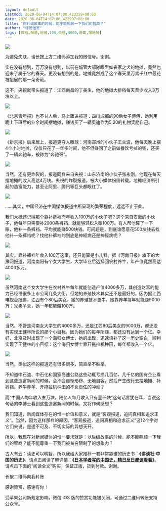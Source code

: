 ```yaml
---
layout: default
Lastmod: 2020-06-04T14:07:00.423359+00:00
date: 2020-06-04T14:07:00.422997+00:00
title: "你们编故事的时候，能不能照顾一下我们的智商？"
author: "楼哥他哥"
tags: [裤裆,报道,地摊,100,央視,4000,造富,摆地摊]
---
```


![](https://images.weserv.nl/?url=https%3A//mmbiz.qpic.cn/mmbiz_jpg/MQRohYqo0lyBNYc4Akl24mBdpsX8oz1CNn2N8OBsDicFIQJQ5DeI4TJYIB90MhH5NS5w6wibgMXvbX7uxRz9wm4Q/640%3Fwx_fmt%3Djpeg)

为避免失联，请长按上方二维码添加我的微信号。谢谢。  

实在没有想到，万万没有想到，以前在城管大部隊眼里如丧家之犬的地摊，竟然也迎来了属于它的春天。更没有想到的是，地摊竟然成了这个春天里万紫千红中最花枝招展的那一朵奇葩。

这不，央視就带头报道了：江西南昌的丁美生，他的地摊大排档每天至少收入3万块以上。

![](https://images.weserv.nl/?url=https%3A//mmbiz.qpic.cn/mmbiz_jpg/MQRohYqo0lxv0vS9HaIzXwgLhHLlWsDLia00TjP1ZflB9icuNhYcakuQxcYyoMMZ5W6kg8yBKeLVM6ibBvP9O4SaA/640%3Fwx_fmt%3Djpeg)

《北京青年报》也不甘人后，马上跟进报道：四川成都的90后女子傅傅，她利用晚上下班后的业余时间摆地摊，赚钱买了一辆奥迪作为5.20的礼物奖励自己。  

![](https://images.weserv.nl/?url=https%3A//mmbiz.qpic.cn/mmbiz_png/MQRohYqo0lxv0vS9HaIzXwgLhHLlWsDLua4lNj8InEicWhaXvyZy9PFr92nl0QZ3hU16ZAApw46QDK8NwMNSVicQ/640%3Fwx_fmt%3Dpng)

《新京报》后来居上，报道更夺人眼球：河南郑州的小伙子王兰波，他每天晚上摆4个小时地摊，仅仅只花了一年多时间，他不但赚回了之前做餐饮亏掉的钱，还买了一辆奔驰车，被称为“奔驰哥”。

![](https://images.weserv.nl/?url=https%3A//mmbiz.qpic.cn/mmbiz_jpg/MQRohYqo0lxv0vS9HaIzXwgLhHLlWsDLu3fZ3eiaqUciaNvepfL734ayFErHPYfWs9hovfkwn2qGiapVgbiawqEOSA/640%3Fwx_fmt%3Djpeg)

当然，还有更炸裂的，报道同样来自央視：山东济南的小伙子张永刚，他现在每天摆地摊的收入高达4万块。央視的炸裂报道，被大小媒体纷纷转载。地摊经济所引起的造富能力，甚至让阿里、腾讯等巨头都眼红了。

![](https://images.weserv.nl/?url=https%3A//mmbiz.qpic.cn/mmbiz_png/MQRohYqo0lxv0vS9HaIzXwgLhHLlWsDLIWE7Lx1mSlL8m9fKnG9HSed7dcVibm0fibCY9rnzbO6E2MMknKgMnbJg/640%3Fwx_fmt%3Dpng)

……其实，中国经济在中国媒体报道中所呈现的繁荣程度，远远不止于此。

我们大概还记得那个靠补裤裆而年收入100万的小伙子吧？这个来自安徽的小伙子，他每年只需要补2000条裤裆，就能够轻松入账100万。有人帮他算了一下账，他补一条裤裆，平均就能赚500块钱。可问题是，到底谁愿意花500块钱去找他补一条裤裆呢？找他补裤裆的到底是神經病还是神經病呢？

![](https://images.weserv.nl/?url=https%3A//mmbiz.qpic.cn/mmbiz_png/MQRohYqo0lxv0vS9HaIzXwgLhHLlWsDLGaZT1mLibVCX6DznYfiaPVtR1v8SVJia9ypmRMu98ZGwy2diaicZPnCThQA/640%3Fwx_fmt%3Dpng)

其实，靠补裤裆年收入100万这事，还只能算是小儿科。据《河南日报》旗下的大豫网报道，河南南阳有个女大学生，大学毕业后选择回农村养牛，年产值竟然高达4000多万。

![](https://images.weserv.nl/?url=https%3A//mmbiz.qpic.cn/mmbiz_png/MQRohYqo0lxv0vS9HaIzXwgLhHLlWsDLfjicXib7aa6GvdVoLKyUcBgIjotGxdhibSQrfMIIQEHjU1gVaMIrjkPCw/640%3Fwx_fmt%3Dpng)

虽然河南这个女大学生在农村养牛每年就能创造产值4000多万，其创造财富的能力已经甩很多上市公司几条大街，但她的养殖技术其实还不是最好的。因为据江西电视台报道，江西有个80后美女，她的养殖技术更牛，她靠养羊每年就能赚9000万；光卖羊粪，她一年都能赚100万。

![](https://images.weserv.nl/?url=https%3A//mmbiz.qpic.cn/mmbiz_png/MQRohYqo0lxv0vS9HaIzXwgLhHLlWsDLzvccbSelgFsQCZibJvfVbbtSn0kBAY2eFzNDicJCPEltZJRicUmVTlGYw/640%3Fwx_fmt%3Dpng)

当然，不管是河南女大学生的4000多万，还是江西80后美女的9000万，都还没有实现王健林所说的那个小目标，因为她们的每年所赚，都还没有达到一个亿。幸好，北京及时出现了一个海归女博士，她的出现，迅速填补了这一历史空白，顺利实现了王健林的小目标：这个海归女博士靠开拖拉机种田，每年都收入一个亿。

![](https://images.weserv.nl/?url=https%3A//mmbiz.qpic.cn/mmbiz_jpg/MQRohYqo0lxv0vS9HaIzXwgLhHLlWsDLM0Gt0fymS6d79e2PW4PR5eDAywFIiaysfwgyLToABRMicXHE7w9qyGLw/640%3Fwx_fmt%3Djpeg)

当然，类似这样的报道还有很多很多，简直举不胜举。

不知道中石油、中石化和国家高速公路这些动辄亏损几百亿、几千亿的国有企业看到这些造富新闻的时候，会不会自惭形秽、无地自容，然后产生改行去摆地摊、补裤裆、养牛养羊、开拖拉机种田的不负责任的冲动？

而“中国人均年收入叁万块，陆亿人每月收入只有壹仟块”这句话言犹在耳，当说这句话的李博士看到这些造富新闻的时候，又将作何感想？

我们知道，新闻媒体存在的惟一价值和意义，就是“客观报道，追问真相和追求正义”。当然，因为这样那样的原因，“客观报道，追问真相和追求正义”这12个字对它们来说，是遥不可及、不切实际的异想天开。

所以，我现在对新闻媒体的惟一要求就是：以后编故事的时候，能不能照顾一下我们的智商？能不能尊重一下我们被贫穷限制了的想象力？

古人有云：读史可以明智。所以我给大家推荐一套非常靠谱的历史书：**《讲谈社·中国的历史》**。请点击阅读了解详情：**《**[**日本学者写的中国史，精日反日都该看看**](http://mp.weixin.qq.com/s?__biz=MzI1MDI2NzU0OA==&mid=2247484731&idx=2&sn=4db66a99498e9c2ca6153c4fe631c984&chksm=e98597c8def21edeac750f675709e2862c4e31576dc904a4ce58e76280999f95a75e1fe7ddc0&scene=21#wechat_redirect)**》**。请点击下面的“阅读全文”购买，保证正版，货到付款。谢谢。

长按二维码向我转账

感谢赞赏，感谢有你！

受苹果公司新规定影响，微信 iOS 版的赞赏功能被关闭，可通过二维码转账支持公众号。

